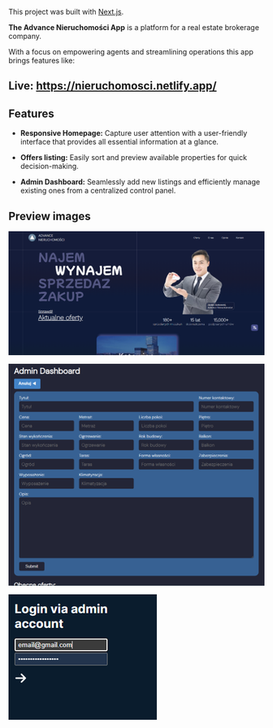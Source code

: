 This project was built with [Next.js](https://nextjs.org/).

**The Advance Nieruchomości App** is a platform for a real estate brokerage company.

With a focus on empowering agents and streamlining operations this app brings features like:

## Live: https://nieruchomosci.netlify.app/

## Features
- **Responsive Homepage:** Capture user attention with a user-friendly interface that provides all essential information at a glance.

- **Offers listing:** Easily sort and preview available properties for quick decision-making. 

- **Admin Dashboard:** Seamlessly add new listings and efficiently manage existing ones from a centralized control panel.

## Preview images

![Overview Image](./public/images/adv3.png) 

![Overview Image](./public/images/adv2.png) 

![Overview Image](./public/images/adv1.png) 
